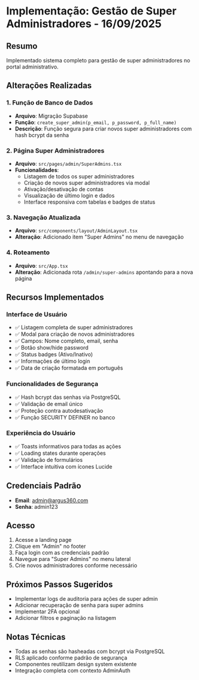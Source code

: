 # Implementação: Gestão de Super Administradores - 16/09/2025

## Resumo
Implementado sistema completo para gestão de super administradores no portal administrativo.

## Alterações Realizadas

### 1. Função de Banco de Dados
- **Arquivo**: Migração Supabase
- **Função**: `create_super_admin(p_email, p_password, p_full_name)`
- **Descrição**: Função segura para criar novos super administradores com hash bcrypt da senha

### 2. Página Super Administradores
- **Arquivo**: `src/pages/admin/SuperAdmins.tsx`
- **Funcionalidades**:
  - Listagem de todos os super administradores
  - Criação de novos super administradores via modal
  - Ativação/desativação de contas
  - Visualização de último login e dados
  - Interface responsiva com tabelas e badges de status

### 3. Navegação Atualizada
- **Arquivo**: `src/components/layout/AdminLayout.tsx`
- **Alteração**: Adicionado item "Super Admins" no menu de navegação

### 4. Roteamento
- **Arquivo**: `src/App.tsx`
- **Alteração**: Adicionada rota `/admin/super-admins` apontando para a nova página

## Recursos Implementados

### Interface de Usuário
- ✅ Listagem completa de super administradores
- ✅ Modal para criação de novos administradores
- ✅ Campos: Nome completo, email, senha
- ✅ Botão show/hide password
- ✅ Status badges (Ativo/Inativo)
- ✅ Informações de último login
- ✅ Data de criação formatada em português

### Funcionalidades de Segurança
- ✅ Hash bcrypt das senhas via PostgreSQL
- ✅ Validação de email único
- ✅ Proteção contra autodesativação
- ✅ Função SECURITY DEFINER no banco

### Experiência do Usuário
- ✅ Toasts informativos para todas as ações
- ✅ Loading states durante operações
- ✅ Validação de formulários
- ✅ Interface intuitiva com ícones Lucide

## Credenciais Padrão
- **Email**: admin@argus360.com
- **Senha**: admin123

## Acesso
1. Acesse a landing page
2. Clique em "Admin" no footer
3. Faça login com as credenciais padrão
4. Navegue para "Super Admins" no menu lateral
5. Crie novos administradores conforme necessário

## Próximos Passos Sugeridos
- Implementar logs de auditoria para ações de super admin
- Adicionar recuperação de senha para super admins
- Implementar 2FA opcional
- Adicionar filtros e paginação na listagem

## Notas Técnicas
- Todas as senhas são hasheadas com bcrypt via PostgreSQL
- RLS aplicado conforme padrão de segurança
- Componentes reutilizam design system existente
- Integração completa com contexto AdminAuth